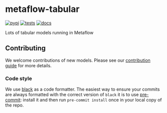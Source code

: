 # metaflow-tabular

[![pypi](https://img.shields.io/pypi/v/metaflow-tabular.svg)](https://pypi.org/project/metaflow-tabular)
[![tests](https://github.com/jimgoo/metaflow-tabular/actions/workflows/tests.yml/badge.svg)](https://github.com/jimgoo/metaflow-tabular/actions)
[![docs](https://github.com/jimgoo/metaflow-tabular/actions/workflows/docs.yml/badge.svg)](https://jimgoo.github.io/metaflow-tabular)

Lots of tabular models running in Metaflow

## Contributing

We welcome contributions of new models. Please see our [contribution guide](https://jimgoo.github.io/metaflow-tabular/contributing.html) for more details.

### Code style

We use [black](https://black.readthedocs.io/en/stable/) as a code formatter. The easiest way to ensure your commits are always formatted with the correct version of `black` it is to use [pre-commit](https://pre-commit.com/): install it and then run `pre-commit install` once in your local copy of the repo. 